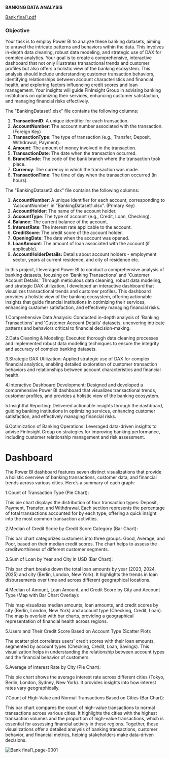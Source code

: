 ****BANKING DATA ANALYSIS****

[Bank final1.pdf](https://github.com/user-attachments/files/16741656/Bank.final1.pdf)

### **Objective**

Your task is to employ Power BI to analyze these banking datasets, aiming to unravel the intricate patterns and behaviors within the data. This involves in-depth data cleaning, robust data modeling, and strategic use of DAX for complex analytics. Your goal is to create a comprehensive, interactive dashboard that not only illustrates transactional trends and customer profiles but also offers a holistic view of the banking ecosystem. This analysis should include understanding customer transaction behaviors, identifying relationships between account characteristics and financial health, and exploring factors influencing credit scores and loan management. Your insights will guide FinInsight Group in advising banking institutions on optimizing their services, enhancing customer satisfaction, and managing financial risks effectively.

The "BankingDataset1.xlsx" file contains the following columns:

1. **TransactionID**: A unique identifier for each transaction. 
2. **AccountNumber**: The account number associated with the transaction. (Foreign Key)
3. **TransactionType**: The type of transaction (e.g., Transfer, Deposit, Withdrawal, Payment).
4. **Amount**: The amount of money involved in the transaction.
5. **TransactionDate**: The date when the transaction occurred.
6. **BranchCode**: The code of the bank branch where the transaction took place.
7. **Currency**: The currency in which the transaction was made.
8. **TransactionTime**: The time of day when the transaction occurred (in hours).

The "BankingDataset2.xlsx" file contains the following columns:

1. **AccountNumber**: A unique identifier for each account, corresponding to 'AccountNumber' in "BankingDataset1.xlsx". (Primary Key)
2. **AccountHolder**: The name of the account holder.
3. **AccountType**: The type of account (e.g., Credit, Loan, Checking).
4. **Balance**: The current balance of the account.
5. **InterestRate**: The interest rate applicable to the account.
6. **CreditScore**: The credit score of the account holder.
7. **OpeningDate**: The date when the account was opened.
8. **LoanAmount**: The amount of loan associated with the account (if applicable).
9. **AccountHolderDetails:** Details about account holders - employment sector, years at current residence, and city of residence etc.   



In this project, I leveraged Power BI to conduct a comprehensive analysis of banking datasets, focusing on 'Banking Transactions' and 'Customer Account Details.' Through meticulous data cleaning, robust data modeling, and strategic DAX utilization, I developed an interactive dashboard that visualizes transactional trends and customer profiles. This dashboard provides a holistic view of the banking ecosystem, offering actionable insights that guide financial institutions in optimizing their services, enhancing customer satisfaction, and effectively managing financial risks.


1.Comprehensive Data Analysis: Conducted in-depth analysis of 'Banking Transactions' and 'Customer Account Details' datasets, uncovering intricate patterns and behaviors critical to financial decision-making.

2.Data Cleaning & Modeling: Executed thorough data cleaning processes and implemented robust data modeling techniques to ensure the integrity and accuracy of complex banking datasets.

3.Strategic DAX Utilization: Applied strategic use of DAX for complex financial analytics, enabling detailed exploration of customer transaction behaviors and relationships between account characteristics and financial health.

4.Interactive Dashboard Development: Designed and developed a comprehensive Power BI dashboard that visualizes transactional trends, customer profiles, and provides a holistic view of the banking ecosystem.

5.Insightful Reporting: Delivered actionable insights through the dashboard, guiding banking institutions in optimizing services, enhancing customer satisfaction, and effectively managing financial risks.

6.Optimization of Banking Operations: Leveraged data-driven insights to advise FinInsight Group on strategies for improving banking performance, including customer relationship management and risk assessment.

# **Dashboard**

The Power BI dashboard features seven distinct visualizations that provide a holistic overview of banking transactions, customer data, and financial trends across various cities. Here’s a summary of each graph:

1.Count of Transaction Type (Pie Chart):

This pie chart displays the distribution of four transaction types: Deposit, Payment, Transfer, and Withdrawal. Each section represents the percentage of total transactions accounted for by each type, offering a quick insight into the most common transaction activities.

2.Median of Credit Score by Credit Score Category (Bar Chart):

This bar chart categorizes customers into three groups: Good, Average, and Poor, based on their median credit scores. The chart helps to assess the creditworthiness of different customer segments.

3.Sum of Loan by Year and City in USD (Bar Chart):

This bar chart breaks down the total loan amounts by year (2023, 2024, 2025) and city (Berlin, London, New York). It highlights the trends in loan disbursements over time and across different geographical locations.

4.Median of Amount, Loan Amount, and Credit Score by City and Account Type (Map with Bar Chart Overlay):

This map visualizes median amounts, loan amounts, and credit scores by city (Berlin, London, New York) and account type (Checking, Credit, Loan). The map is overlaid with bar charts, providing a geographical representation of financial health across regions.

5.Users and Their Credit Score Based on Account Type (Scatter Plot):

The scatter plot correlates users' credit scores with their loan amounts, segmented by account types (Checking, Credit, Loan, Savings). This visualization helps in understanding the relationship between account types and the financial behavior of customers.

6.Average of Interest Rate by City (Pie Chart):

This pie chart shows the average interest rate across different cities (Tokyo, Berlin, London, Sydney, New York). It provides insights into how interest rates vary geographically.

7.Count of High-Value and Normal Transactions Based on Cities (Bar Chart):

This bar chart compares the count of high-value transactions to normal transactions across various cities. It highlights the cities with the highest transaction volumes and the proportion of high-value transactions, which is essential for assessing financial activity in these regions.
Together, these visualizations offer a detailed analysis of banking transactions, customer behavior, and financial metrics, helping stakeholders make data-driven decisions.

![Bank final1_page-0001](https://github.com/user-attachments/assets/19d3bb59-d432-4f76-98e8-c0305b4e1612)
